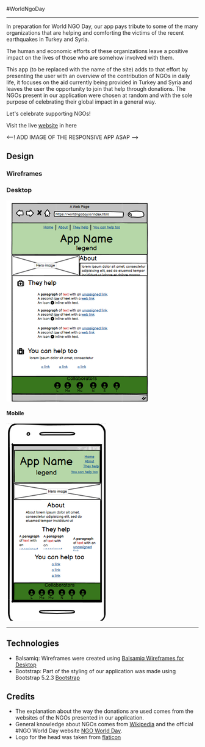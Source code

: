 #WorldNgoDay
<hr>

In preparation for World NGO Day, our app pays tribute to some of the many organizations that are helping and comforting the victims of the recent earthquakes in Turkey and Syria.


The human and economic efforts of these organizations leave a positive impact on the lives of those who are somehow involved with them.


This app (to be replaced with the name of the site) adds to that effort by presenting the user with an overview of the contribution of NGOs in daily life, it focuses on the aid currently being provided in Turkey and Syria and leaves the user the opportunity to join that help through donations.
The NGOs present in our application were chosen at random and with the sole purpose of celebrating their global impact in a general way.


Let's celebrate supporting NGOs!

Visit the live [website](https://muzhdan.github.io/WorldNgoDay/) in here

<--! ADD IMAGE OF THE RESPONSIVE APP ASAP -->


## **Design**

### **Wireframes**
### **Desktop**
![Desktop wireframe](./assets/images/desktop.png)
#### **Mobile**
![Desktop wireframe](./assets/images/mobile.png)

--- 

## **Technologies**
- Balsamiq: Wireframes were created using [Balsamiq Wireframes for Desktop ](https://balsamiq.com/wireframes/desktop/)
- Bootstrap: Part of the styling of our application was made using Bootstrap 5.2.3 [Bootstrap](https://getbootstrap.com/)

## **Credits**
- The explanation about the way the donations are used comes from the websites of the NGOs presented in our application.
- General knowledge about NGOs comes from [Wikipedia](https://en.wikipedia.org/wiki/Non-governmental_organization) and the official #NGO World Day website [NGO World Day](https://worldngoday.org/).
- Logo for the head was taken from [flaticon](https://www.flaticon.com/search?word=help)
